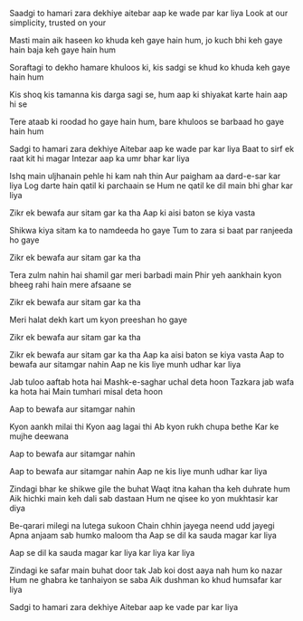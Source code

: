 
<!-- https://www.youtube.com/watch?v=V6g93C-SdNU -->

Saadgi to hamari zara dekhiye
aitebar aap ke wade par kar liya
Look at our simplicity, trusted on your

Masti main aik haseen ko khuda keh gaye hain hum, jo kuch bhi keh gaye hain baja keh gaye hain hum

Soraftagi to dekho hamare khuloos ki, kis sadgi se khud ko khuda keh gaye hain hum

Kis shoq kis tamanna kis darga sagi se, hum aap ki shiyakat karte hain aap hi se

Tere ataab ki roodad ho gaye hain hum, bare khuloos se barbaad ho gaye hain hum

Sadgi to hamari zara dekhiye
Aitebar aap ke wade par kar liya
Baat to sirf ek raat kit hi magar
Intezar aap ka umr bhar kar liya

Ishq main uljhanain pehle hi kam nah thin
Aur paigham aa dard-e-sar kar liya
Log darte hain qatil ki parchaain se
Hum ne qatil ke dil main bhi ghar kar liya

Zikr ek bewafa aur sitam gar ka tha
Aap ki aisi baton se kiya vasta

Shikwa kiya sitam ka to namdeeda ho gaye
Tum to zara si baat par ranjeeda ho gaye

Zikr ek bewafa aur sitam gar ka tha

Tera zulm nahin hai shamil gar meri barbadi main
Phir yeh aankhain kyon bheeg rahi hain mere afsaane se

Zikr ek bewafa aur sitam gar ka tha

Meri halat dekh kart um kyon preeshan ho gaye

Zikr ek bewafa aur sitam gar ka tha

Zikr ek bewafa aur sitam gar ka tha
Aap ka aisi baton se kiya vasta
Aap to bewafa aur sitamgar nahin
Aap ne kis liye munh udhar kar liya

Jab tuloo aaftab hota hai
Mashk-e-saghar uchal deta hoon
Tazkara jab wafa ka hota hai
Main tumhari misal deta hoon

Aap to bewafa aur sitamgar nahin

Kyon aankh milai thi
Kyon aag lagai thi
Ab kyon rukh chupa bethe
Kar ke mujhe deewana

Aap to bewafa aur sitamgar nahin

Aap to bewafa aur sitamgar nahin
Aap ne kis liye munh udhar kar liya

Zindagi bhar ke shikwe gile the buhat
Waqt itna kahan tha keh duhrate hum
Aik hichki main keh dali sab dastaan
Hum ne qisee ko yon mukhtasir kar diya

Be-qarari milegi na lutega sukoon
Chain chhin jayega neend udd jayegi
Apna anjaam sab humko maloom tha
Aap se dil ka sauda magar kar liya

Aap se dil ka sauda magar kar liya kar liya kar liya

Zindagi ke safar main buhat door tak
Jab koi dost aaya nah hum ko nazar
Hum ne ghabra ke tanhaiyon se saba
Aik dushman ko khud humsafar kar liya

Sadgi to hamari zara dekhiye
Aitebar aap ke vade par kar liya

